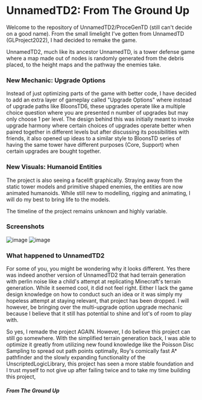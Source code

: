 # UnnamedTD2: From The Ground Up
Welcome to the repository of UnnamedTD2/ProceGenTD (still can't decide on a good name). From the small limelight I've gotten from UnnamedTD (GLProject2022), I had decided to remake the game. 

UnnamedTD2, much like its ancestor UnnamedTD, is a tower defense game where a map made out of nodes is randomly generated from the debris placed, to the height maps and the pathway the enemies take.

### New Mechanic: Upgrade Options
Instead of just optimizing parts of the game with better code, I have decided to add an extra layer of gameplay called "Upgrade Options" where instead of upgrade paths like BloonsTD6, these upgrades operate like a multiple choice question where you are presented n number of upgrades but may only choose 1 per level. The design behind this was initially meant to invoke upgrade harmony where certain choices of upgrades operate better when paired together in different levels but after discussing its possibilities with friends, it also opened up ideas to a similar style to BloonsTD series of having the same tower have different purposes (Core, Support) when certain upgrades are bought together.

### New Visuals: Humanoid Entities
The project is also seeing a facelift graphically. Straying away from the static tower models and primitive shaped enemies, the entities are now animated humanoids. While still new to modelling, rigging and animating, I will do my best to bring life to the models.

The timeline of the project remains unknown and highly variable.

### Screenshots
![image](https://user-images.githubusercontent.com/86519190/232525088-02be4988-624d-452c-aa13-d11db3af63e9.png)
![image](https://user-images.githubusercontent.com/86519190/232525317-d45442fa-a4b0-4faa-87bd-58559a88d50a.png)

### What happened to UnnamedTD2
For some of you, you might be wondering why it looks different. Yes there was indeed another version of UnnamedTD2 that had terrain generation with perlin noise like a child's attempt at replicating Minecraft's terrain generation. While it seemed cool, it did not feel right. Either I lack the game design knowledge on how to conduct such an idea or it was simply my hopeless attempt at staying relevant, that project has been dropped. I will however, be bringing over the multi-upgrade option upgrade mechanic because I believe that it still has potential to shine and lot's of room to play with.

So yes, I remade the project AGAIN. However, I do believe this project can still go somewhere. With the simplified terrain generation back, I was able to optimize it greatly from utilizing new found knowledge like the Poisson Disc Sampling to spread out path points optimally, Roy's comically fast A* pathfinder and the slowly expanding functionality of the UnscriptedLogicLibrary, this project has seen a more stable foundation and I trust myself to not give up after failing twice and to take my time building this project, 
##### From The Ground Up
